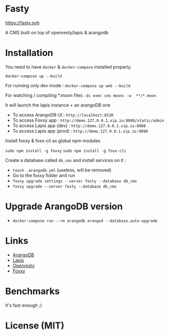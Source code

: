 # Fasty

https://fasty.ovh

A CMS built on top of openresty/lapis & arangodb

# Installation

You need to have `docker` & `docker-compose` installed properly.

`docker-compose up --build`

For running only dev mode : `docker-compose up web --build`

For watching / compiling *.moon files : `dc exec cms moonc -w  **/*.moon`

It will launch the lapis instance + an arangoDB one

* To access ArangoDB UI : `http://localhost:8530`
* To access Foxxy app : `http://demo.127.0.0.1.xip.io:8080/static/admin`
* To access Lapis app (dev) : `http://demo.127.0.0.1.xip.io:8080`
* To access Lapis app (prod) : `http://demo.127.0.0.1.xip.io:9090`

Install foxxy & foxx-cli as global npm modules

`sudo npm install -g foxxy`
`sudo npm install -g foxx-cli`

Create a database called `db_cms` and install services on it :

- `touch .arangodb.yml` (useless, will be removed)
- Go to the foxxy folder and run
- `foxxy upgrade settings --server fasty --database db_cms`
- `foxxy upgrade --server fasty --database db_cms`

# Upgrade ArangoDB version

- `docker-compose run --rm arangodb arangod --database.auto-upgrade`

# Links

* [ArangoDB](https://arangodb.com)
* [Lapis](https://leafo.net/lapis/)
* [Openresty](https://openresty.org/)
* [Foxxy](https://foxxy.ovh/)

# Benchmarks

It's fast enough ;)

# License (MIT)
